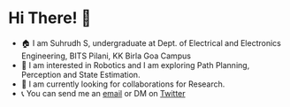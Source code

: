  # Hi There! 👋

* 🏠 I am Suhrudh S, undergraduate at Dept. of Electrical and Electronics Engineering, BITS Pilani, KK Birla Goa Campus
* 🤖 I am interested in Robotics and I am exploring Path Planning, Perception and State Estimation.
* 🧐 I am currently looking for collaborations for Research.
* 📞 You can send me an [email](mailto:suhrudhs@gmail.com) or DM on [Twitter](https://twitter.com/SuhrudhS)
